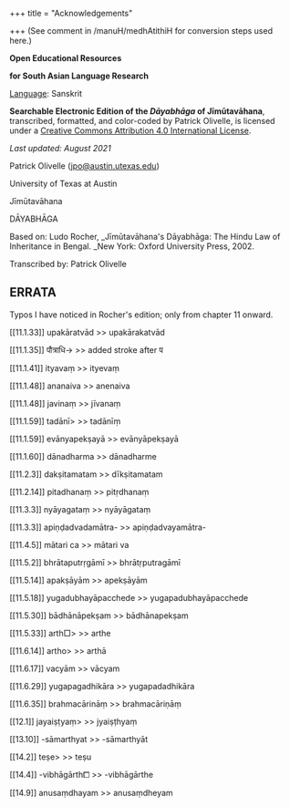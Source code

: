 +++
title = "Acknowledgements"

+++
(See comment in /manuH/medhAtithiH for conversion steps used here.) 


**Open Educational Resources**

**for South Asian Language Research**

<u>Language</u>: Sanskrit

**Searchable Electronic Edition of the _Dāyabhāga_ of Jīmūtavāhana**, transcribed, formatted, and color-coded by Patrick Olivelle, is licensed under a [Creative Commons Attribution 4.0 International License](https://creativecommons.org/licenses/by-sa/4.0/).

_Last updated: August 2021_

Patrick Olivelle ([jpo@austin.utexas.edu](mailto:jpo@austin.utexas.edu))

University of Texas at Austin

Jīmūtavāhana

DĀYABHĀGA

Based on: Ludo Rocher, _Jīmūtavāhana's Dāyabhāga: The Hindu Law of Inheritance in Bengal. _New York: Oxford University Press, 2002.

Transcribed by: Patrick Olivelle

## ERRATA

Typos I have noticed in Rocher's edition; only from chapter 11 onward.

[[11.1.33]]	upakāratvād	>>	upakārakatvād

[[11.1.35]] 	पौत्राधि-> >> 	added stroke after प

[[11.1.41]]	ityavaṃ	>> 	ityevaṃ

[[11.1.48]] 	ananaiva	>>	anenaiva

[[11.1.48]]	javinaṃ	>>	jīvanaṃ

[[11.1.59]]	tadānī> >>	tadānīṃ

[[11.1.59]]	evānyapekṣayā >>	evānyāpekṣayā

[[11.1.60]]	dānadharma	>>	dānadharme

[[11.2.3]]	dakṣitamatam	>>	dīkṣitamatam

[[11.2.14]]	pitadhanaṃ	>>	pitṛdhanaṃ

[[11.3.3]] 	nyāyagataṃ	>>	nyāyāgataṃ

[[11.3.3]]	apiṇḍadvadamātra-	>> apiṇḍadvayamātra-

[[11.4.5]]	mātari ca 	>>	mātari va

[[11.5.2]]	bhrātaputrṛgāmī	>>	bhrātṛputragāmī

[[11.5.14]]	apakṣāyām	>>	apekṣāyām

[[11.5.18]]	yugadubhayāpacchede	>> yugapadubhayāpacchede

[[11.5.30]]	bādhānāpekṣam	>>	bādhānapekṣam

[[11.5.33]]	arth□> >> 	arthe

[[11.6.14]]	artho> >> 	arthā

[[11.6.17]]	vacyām	>>	vācyam

[[11.6.29]]	yugapagadhikāra	>>	yugapadadhikāra

[[11.6.35]]	brahmacārināṃ	>>	brahmacāriṇāṃ

[[12.1]]	jayaiṣṭyaṃ> >>	jyaiṣṭhyaṃ

[[13.10]]	-sāmarthyat	>>	-sāmarthyāt

[[14.2]]	teṣe> >>	teṣu

[[14.4]]	-vibhāgārth⧠	>>	-vibhāgārthe

[[14.9]]	anusaṃdhayam	>>	anusaṃdheyam


